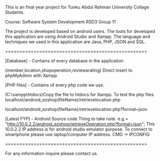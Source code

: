 This is an final year project for Tunku Abdul Rahman University Collage Students.


Course: Software System Development RSD3 Group 11

The project is developed based on android users.
The tools for developed this application are using Android Studio and Xampp.
The language and techniques we used in this application are Java, PHP, JSON and SQL.



==================================================

[Database] - Contains of every database in the application 

(member,location,shopoperation,reviewarating) Direct insert to phpMyAdmin with Xampp


[PHP files] - Contains of every php code we use.

(C:\xampp\htdocs)Copy the file to htdocs for Xampp.
To test the php files 
localhost/android_ezshop(fileName)/retrievelocation.php

localhost/android_ezshop(fileName)/retrievelocation.php?format=json

[Latest FYP] - Android Source code
Thing to take note.
e.g = "http://10.0.2.2/android_ezshop/retrieveOperation.php?format=json";
This 10.0.2.2 IP address is for android studio emulator purpose.
To connect to smartphone please use laptop/computer IP address.
CMD -> IPCONFIG


==================================================

For any information inquire please contact us.

